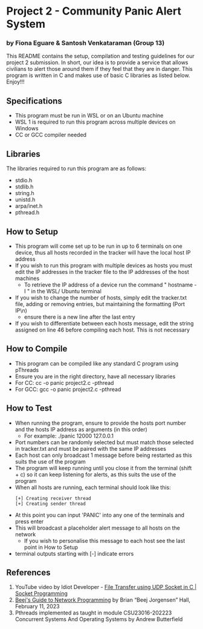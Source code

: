 # Project 2 - Community Panic Alert System

### by Fiona Eguare & Santosh Venkataraman (Group 13)

This README contains the setup, compilation and testing guidelines for our project 2 submission. In short, our idea is to provide a service that allows civilians to alert those around them if they feel that they are in danger.
This program is written in C and makes use of basic C libraries as listed below. Enjoy!!!

## Specifications

- This program must be run in WSL or on an Ubuntu machine
- WSL 1 is required to run this program across multiple devices on Windows
- CC or GCC compiler needed


## Libraries

The libraries required to run this program are as follows:

- stdio.h
- stdlib.h
- string.h
- unistd.h
- arpa/inet.h
- pthread.h

## How to Setup

- This program will come set up to be run in up to 6 terminals on one device, thus all hosts recorded in the tracker will have the local host IP address
- If you wish to run this program with multiple devices as hosts you must edit the IP addresses in the tracker file to the IP addresses of the host machines
  - To retrieve the IP address of a device run the command " hostname -I " in the WSL/ Ubuntu terminal
- If you wish to change the number of hosts, simply edit the tracker.txt file, adding or removing entries, but maintaining the formatting (Port IP\n)
  - ensure there is a new line after the last entry
- If you wish to differentiate between each hosts message, edit the string assigned on line 46 before compiling each host. This is not necessary

## How to Compile

- This program can be compiled like any standard C program using pThreads
- Ensure you are in the right directory, have all necessary libraries
- For CC: cc -o panic project2.c -pthread
- For GCC:  gcc -o panic project2.c -pthread

## How to Test

- When running the program, ensure to provide the hosts port number and the hosts IP address as arguments (in this order)
  - For example: ./panic 12000 127.0.0.1
- Port numbers can be randomly selected but must match those selected in tracker.txt and must be paired with the same IP addresses
- Each host can only broadcast 1 message before being restarted as this suits the use of the program
- The program will keep running until you close it from the terminal (shift + c) so it can keep listening for alerts, as this suits the use of the program
- When all hosts are running, each terminal should look like this:
    ~~~
    [+] Creating receiver thread
    [+] Creating sender thread

    ~~~
- At this point you can input 'PANIC' into any one of the terminals and press enter
- This will broadcast a placeholder alert message to all hosts on the network
  - If you wish to personalise this message to each host see the last point in How to Setup
- terminal outputs starting with [-] indicate errors


## References

1. YouTube video by Idiot Developer - [File Transfer using UDP Socket in C | Socket Programming](https://www.google.com/search?q=udp+file+in+c&source=lnms&tbm=vid&sa=X&ved=2ahUKEwjcqqu0kbT9AhUPTMAKHXCIDb0Q_AUoAnoECAEQBA&biw=1366&bih=649&dpr=1#fpstate=ive&vld=cid:a0bb07e0,vid:cXT324fFzaM)
2. [Beej's Guide to Network Programming](https://beej.us/guide/bgnet/html/#what-is-a-socket) by Brian “Beej Jorgensen” Hall, February 11, 2023
3. Pthreads implemented as taught in module CSU23016-202223 Concurrent Systems And Operating Systems by Andrew Butterfield